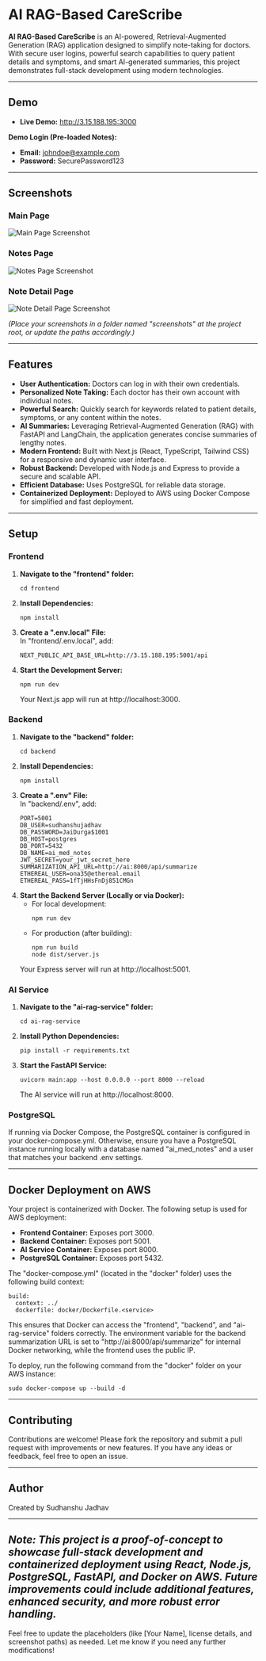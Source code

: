 # AI RAG-Based CareScribe

**AI RAG-Based CareScribe** is an AI-powered, Retrieval-Augmented Generation (RAG) application designed to simplify note-taking for doctors. With secure user logins, powerful search capabilities to query patient details and symptoms, and smart AI-generated summaries, this project demonstrates full-stack development using modern technologies.

---

## Demo

- **Live Demo:** http://3.15.188.195:3000  

**Demo Login (Pre-loaded Notes):**
- **Email:** johndoe@example.com  
- **Password:** SecurePassword123

---

## Screenshots

### Main Page  
![Main Page Screenshot](./screenshots/mainpage.jpg)

### Notes Page  
![Notes Page Screenshot](./screenshots/notespage.jpg)

### Note Detail Page  
![Note Detail Page Screenshot](./screenshots/notedetailpage.jpg)

*(Place your screenshots in a folder named "screenshots" at the project root, or update the paths accordingly.)*

---

## Features

- **User Authentication:** Doctors can log in with their own credentials.
- **Personalized Note Taking:** Each doctor has their own account with individual notes.
- **Powerful Search:** Quickly search for keywords related to patient details, symptoms, or any content within the notes.
- **AI Summaries:** Leveraging Retrieval-Augmented Generation (RAG) with FastAPI and LangChain, the application generates concise summaries of lengthy notes.
- **Modern Frontend:** Built with Next.js (React, TypeScript, Tailwind CSS) for a responsive and dynamic user interface.
- **Robust Backend:** Developed with Node.js and Express to provide a secure and scalable API.
- **Efficient Database:** Uses PostgreSQL for reliable data storage.
- **Containerized Deployment:** Deployed to AWS using Docker Compose for simplified and fast deployment.

---

## Setup

### Frontend

1. **Navigate to the "frontend" folder:**
   ```
   cd frontend
   ```
2. **Install Dependencies:**
   ```
   npm install
   ```
3. **Create a ".env.local" File:**  
   In "frontend/.env.local", add:
   ```
   NEXT_PUBLIC_API_BASE_URL=http://3.15.188.195:5001/api
   ```
4. **Start the Development Server:**
   ```
   npm run dev
   ```
   Your Next.js app will run at http://localhost:3000.

### Backend

1. **Navigate to the "backend" folder:**
   ```
   cd backend
   ```
2. **Install Dependencies:**
   ```
   npm install
   ```
3. **Create a ".env" File:**  
   In "backend/.env", add:
   ```
   PORT=5001
   DB_USER=sudhanshujadhav
   DB_PASSWORD=JaiDurga$1001
   DB_HOST=postgres
   DB_PORT=5432
   DB_NAME=ai_med_notes
   JWT_SECRET=your_jwt_secret_here
   SUMMARIZATION_API_URL=http://ai:8000/api/summarize
   ETHEREAL_USER=ona35@ethereal.email
   ETHEREAL_PASS=1fTjHHsFnDj851CMGn
   ```
4. **Start the Backend Server (Locally or via Docker):**
   - For local development:
     ```
     npm run dev
     ```
   - For production (after building):
     ```
     npm run build
     node dist/server.js
     ```
   Your Express server will run at http://localhost:5001.

### AI Service

1. **Navigate to the "ai-rag-service" folder:**
   ```
   cd ai-rag-service
   ```
2. **Install Python Dependencies:**
   ```
   pip install -r requirements.txt
   ```
3. **Start the FastAPI Service:**
   ```
   uvicorn main:app --host 0.0.0.0 --port 8000 --reload
   ```
   The AI service will run at http://localhost:8000.

### PostgreSQL

If running via Docker Compose, the PostgreSQL container is configured in your docker-compose.yml. Otherwise, ensure you have a PostgreSQL instance running locally with a database named "ai_med_notes" and a user that matches your backend .env settings.

---

## Docker Deployment on AWS

Your project is containerized with Docker. The following setup is used for AWS deployment:

- **Frontend Container:** Exposes port 3000.
- **Backend Container:** Exposes port 5001.
- **AI Service Container:** Exposes port 8000.
- **PostgreSQL Container:** Exposes port 5432.

The "docker-compose.yml" (located in the "docker" folder) uses the following build context:
```
build:
  context: ../
  dockerfile: docker/Dockerfile.<service>
```
This ensures that Docker can access the "frontend", "backend", and "ai-rag-service" folders correctly. The environment variable for the backend summarization URL is set to "http://ai:8000/api/summarize" for internal Docker networking, while the frontend uses the public IP.

To deploy, run the following command from the "docker" folder on your AWS instance:
```
sudo docker-compose up --build -d
```

---

## Contributing

Contributions are welcome! Please fork the repository and submit a pull request with improvements or new features. If you have any ideas or feedback, feel free to open an issue.

---

## Author

Created by Sudhanshu Jadhav

---

*Note: This project is a proof-of-concept to showcase full-stack development and containerized deployment using React, Node.js, PostgreSQL, FastAPI, and Docker on AWS. Future improvements could include additional features, enhanced security, and more robust error handling.*
--------------------------------------------------

Feel free to update the placeholders (like [Your Name], license details, and screenshot paths) as needed. Let me know if you need any further modifications!